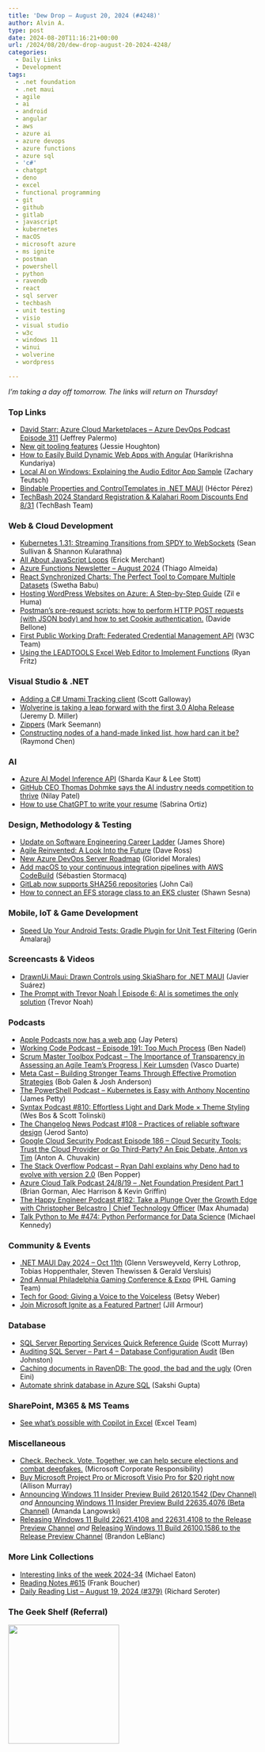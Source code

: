 ```yaml
---
title: 'Dew Drop – August 20, 2024 (#4248)'
author: Alvin A.
type: post
date: 2024-08-20T11:16:21+00:00
url: /2024/08/20/dew-drop-august-20-2024-4248/
categories:
  - Daily Links
  - Development
tags:
  - .net foundation
  - .net maui
  - agile
  - ai
  - android
  - angular
  - aws
  - azure ai
  - azure devops
  - azure functions
  - azure sql
  - 'c#'
  - chatgpt
  - deno
  - excel
  - functional programming
  - git
  - github
  - gitlab
  - javascript
  - kubernetes
  - macOS
  - microsoft azure
  - ms ignite
  - postman
  - powershell
  - python
  - ravendb
  - react
  - sql server
  - techbash
  - unit testing
  - visio
  - visual studio
  - w3c
  - windows 11
  - winui
  - wolverine
  - wordpress

---
```

_I&#8217;m taking a day off tomorrow. The links will return on Thursday!_

### <a name="top"></a>Top Links

  * <a href="http://feed.azuredevops.show/david-starr-azure-cloud-marketplaces-episode-311" target="_blank" rel="noopener">David Starr: Azure Cloud Marketplaces &#8211; Azure DevOps Podcast Episode 311</a> (Jeffrey Palermo)
  * <a href="https://devblogs.microsoft.com/visualstudio/new-git-tooling-features/" target="_blank" rel="noopener">New git tooling features</a> (Jessie Houghton)
  * <a href="https://www.syncfusion.com/blogs/post/build-dynamic-web-apps-with-angular?utm_source=alvinashcraft&utm_medium=email&utm_campaign=alvinashcraft_blog_edmaug24" target="_blank" rel="noopener">How to Easily Build Dynamic Web Apps with Angular</a> (Harikrishna Kundariya)
  * <a href="https://techcommunity.microsoft.com/t5/microsoft-developer-community/local-ai-on-windows-explaining-the-audio-editor-app-sample/ba-p/4213322" target="_blank" rel="noopener">Local AI on Windows: Explaining the Audio Editor App Sample</a> (Zachary Teutsch)
  * <a href="https://www.telerik.com/blogs/bindable-properties-controltemplates-net-maui" target="_blank" rel="noopener">Bindable Properties and ControlTemplates in .NET MAUI</a> (Héctor Pérez)
  * <a href="https://vlqh-zgpvh.campaign-view.com/ua/SharedView?od=3z5b1449310f71294fafc3d35955582e56a7fc9cec01fb440bc3cc8ba398aa18db&cno=11a2b0b1f6ec830&cd=1e7349b9853d48d2" target="_blank" rel="noopener">TechBash 2024 Standard Registration & Kalahari Room Discounts End 8/31</a> (TechBash Team)



### <a name="web"></a>Web & Cloud Development

  * <a href="https://kubernetes.io/blog/2024/08/20/websockets-transition/" target="_blank" rel="noopener">Kubernetes 1.31: Streaming Transitions from SPDY to WebSockets</a> (Sean Sullivan & Shannon Kularathna)
  * <a href="https://css-tricks.com/all-about-javascript-loops/" target="_blank" rel="noopener">All About JavaScript Loops</a> (Erick Merchant)
  * <a href="https://techcommunity.microsoft.com/t5/apps-on-azure-blog/azure-functions-newsletter-august-2024/ba-p/4222747" target="_blank" rel="noopener">Azure Functions Newsletter – August 2024</a> (Thiago Almeida)
  * <a href="https://www.syncfusion.com/blogs/post/react-synchronized-charts-compare-data?utm_source=alvinashcraft&utm_medium=email&utm_campaign=alvinashcraft_blog_edmaug24" target="_blank" rel="noopener">React Synchronized Charts: The Perfect Tool to Compare Multiple Datasets</a> (Swetha Babu)
  * <a href="https://techcommunity.microsoft.com/t5/educator-developer-blog/hosting-wordpress-websites-on-azure-a-step-by-step-guide/ba-p/4219425" target="_blank" rel="noopener">Hosting WordPress Websites on Azure: A Step-by-Step Guide</a> (Zil e Huma)
  * <a href="https://www.code4it.dev/blog/postman-prerequest-script-cookie-auth/" target="_blank" rel="noopener">Postman&#8217;s pre-request scripts: how to perform HTTP POST requests (with JSON body) and how to set Cookie authentication.</a> (Davide Bellone)
  * <a href="https://www.w3.org/news/2024/first-public-working-draft-federated-credential-management-api/" target="_blank" rel="noopener">First Public Working Draft: Federated Credential Management API</a> (W3C Team)
  * <a href="https://www.leadtools.com/blog/document-imaging/leadtools-excel-web-editor-implement-functions/" target="_blank" rel="noopener">Using the LEADTOOLS Excel Web Editor to Implement Functions</a> (Ryan Fritz)



### <a name="dotnet"></a>Visual Studio & .NET

  * <a href="https://www.mostlylucid.net/blog/addingumamitrackingclient" target="_blank" rel="noopener">Adding a C# Umami Tracking client</a> (Scott Galloway)
  * <a href="https://jeremydmiller.com/2024/08/19/wolverine-is-taking-a-leap-forward-with-the-first-3-0-alpha-release/" target="_blank" rel="noopener">Wolverine is taking a leap forward with the first 3.0 Alpha Release</a> (Jeremy D. Miller)
  * <a href="https://blog.ploeh.dk/2024/08/19/zippers/" target="_blank" rel="noopener">Zippers</a> (Mark Seemann)
  * <a href="https://devblogs.microsoft.com/oldnewthing/20240819-00/?p=110145" target="_blank" rel="noopener">Constructing nodes of a hand-made linked list, how hard can it be?</a> (Raymond Chen)



### AI

  * <a href="https://techcommunity.microsoft.com/t5/educator-developer-blog/azure-ai-model-inference-api/ba-p/4218288" target="_blank" rel="noopener">Azure AI Model Inference API</a> (Sharda Kaur & Lee Stott)
  * <a href="https://www.theverge.com/24221978/github-thomas-dohmke-ai-copilot-microsoft-openai-open-source" target="_blank" rel="noopener">GitHub CEO Thomas Dohmke says the AI industry needs competition to thrive</a> (Nilay Patel)
  * <a href="https://www.zdnet.com/article/how-to-use-chatgpt-to-write-your-resume/#ftag=RSSbaffb68" target="_blank" rel="noopener">How to use ChatGPT to write your resume</a> (Sabrina Ortiz)



### <a name="design"></a>Design, Methodology & Testing

  * <a href="https://www.jamesshore.com/v2/blog/2024/update-on-software-engineering-career-ladder" target="_blank" rel="noopener">Update on Software Engineering Career Ladder</a> (James Shore)
  * <a href="https://thenewstack.io/agile-reinvented-a-look-into-the-future/" target="_blank" rel="noopener">Agile Reinvented: A Look Into the Future</a> (Dave Ross)
  * <a href="https://devblogs.microsoft.com/devops/new-azure-devops-server-roadmap/" target="_blank" rel="noopener">New Azure DevOps Server Roadmap</a> (Gloridel Morales)
  * <a href="https://aws.amazon.com/blogs/aws/add-macos-to-your-continuous-integration-pipelines-with-aws-codebuild/" target="_blank" rel="noopener">Add macOS to your continuous integration pipelines with AWS CodeBuild</a> (Sébastien Stormacq)
  * <a href="https://about.gitlab.com/blog/2024/08/19/gitlab-now-supports-sha256-repositories" target="_blank" rel="noopener">GitLab now supports SHA256 repositories</a> (John Cai)
  * <a href="https://octopus.com/blog/efs-eks" target="_blank" rel="noopener">How to connect an EFS storage class to an EKS cluster</a> (Shawn Sesna)



### <a name="mobile"></a>Mobile, IoT & Game Development

  * <a href="https://eng.wealthfront.com/2024/08/19/speed-up-your-android-tests-gradle-plugin-for-unit-test-filtering/" target="_blank" rel="noopener">Speed Up Your Android Tests: Gradle Plugin for Unit Test Filtering</a> (Gerin Amalaraj)



### <a name="videos"></a>Screencasts & Videos

  * <a href="https://www.youtube.com/watch?v=g38f8otTT3k" target="_blank" rel="noopener">DrawnUi.Maui: Drawn Controls using SkiaSharp for .NET MAUI</a> (Javier Suárez)
  * <a href="https://www.microsoft.com/en-us/research/video/the-prompt-with-trevor-noah-episode-6-ai-is-sometimes-the-only-solution/" target="_blank" rel="noopener">The Prompt with Trevor Noah | Episode 6: AI is sometimes the only solution</a> (Trevor Noah)



### <a name="podcasts"></a>Podcasts

  * <a href="https://www.theverge.com/2024/8/19/24223811/apple-podcasts-web-app" target="_blank" rel="noopener">Apple Podcasts now has a web app</a> (Jay Peters)
  * <a href="https://www.bennadel.com/blog/4697-working-code-podcast-episode-191-too-much-process.htm" target="_blank" rel="noopener">Working Code Podcast &#8211; Episode 191: Too Much Process</a> (Ben Nadel)
  * <a href="https://scrummastertoolbox.libsyn.com/the-importance-of-transparency-in-assessing-an-agile-teams-progress-keir-lumsden" target="_blank" rel="noopener">Scrum Master Toolbox Podcast &#8211; The Importance of Transparency in Assessing an Agile Team’s Progress | Keir Lumsden</a> (Vasco Duarte)
  * <a href="https://www.meta-cast.com/episode/building-stronger-teams-through-effective-promotion-strategies" target="_blank" rel="noopener">Meta Cast &#8211; Building Stronger Teams Through Effective Promotion Strategies</a> (Bob Galen & Josh Anderson)
  * <a href="https://powershell.org/2024/08/the-powershell-podcast-kubernetes-is-easy-with-anthony-nocentino/" target="_blank" rel="noopener">The PowerShell Podcast &#8211; Kubernetes is Easy with Anthony Nocentino</a> (James Petty)
  * <a href="https://syntax.fm/810" target="_blank" rel="noopener">Syntax Podcast #810: Effortless Light and Dark Mode × Theme Styling</a> (Wes Bos & Scott Tolinski)
  * <a href="https://changelog.com/news/108" target="_blank" rel="noopener">The Changelog News Podcast #108 &#8211; Practices of reliable software design</a> (Jerod Santo)
  * <a href="https://cloudsecuritypodcast.libsyn.com/ep186-cloud-security-tools-trust-the-cloud-provider-or-go-third-party-an-epic-debate-anton-vs-tim" target="_blank" rel="noopener">Google Cloud Security Podcast Episode 186 &#8211; Cloud Security Tools: Trust the Cloud Provider or Go Third-Party? An Epic Debate, Anton vs Tim</a> (Anton A. Chuvakin)
  * <a href="https://stackoverflow.blog/2024/08/20/ryan-dahl-deno-20-scale-improve-npm-nodejs/" target="_blank" rel="noopener">The Stack Overflow Podcast &#8211; Ryan Dahl explains why Deno had to evolve with version 2.0</a> (Ben Popper)
  * <a href="https://azure-cloud-talk.simplecast.com/episodes/24-8-19-net-foundation-president-part-1-oGaylhrV" target="_blank" rel="noopener">Azure Cloud Talk Podcast 24/8/19 &#8211; .Net Foundation President Part 1</a> (Brian Gorman, Alec Harrison & Kevin Griffin)
  * <a href="https://oasisofcourage.com/182-take-a-plunge-over-the-growth-edge-with-christopher-belcastro/" target="_blank" rel="noopener">The Happy Engineer Podcast #182: Take a Plunge Over the Growth Edge with Christopher Belcastro | Chief Technology Officer</a> (Max Ahumada)
  * <a href="https://talkpython.fm/episodes/show/474/python-performance-for-data-science" target="_blank" rel="noopener">Talk Python to Me #474: Python Performance for Data Science</a> (Michael Kennedy)



### <a name="events"></a>Community & Events

  * <a href="https://mauiday.net/" target="_blank" rel="noopener">.NET MAUI Day 2024 &#8211; Oct 11th</a> (Glenn Versweyveld, Kerry Lothrop, Tobias Hoppenthaler, Steven Thewissen & Gerald Versluis)
  * <a href="https://www.phlgaming.com/" target="_blank" rel="noopener">2nd Annual Philadelphia Gaming Conference & Expo</a> (PHL Gaming Team)
  * <a href="https://techcommunity.microsoft.com/t5/microsoft-mvp-communities-blog/tech-for-good-giving-a-voice-to-the-voiceless/ba-p/4217303" target="_blank" rel="noopener">Tech for Good: Giving a Voice to the Voiceless</a> (Betsy Weber)
  * <a href="https://techcommunity.microsoft.com/t5/partner-news/join-microsoft-ignite-as-a-featured-partner/ba-p/4194056" target="_blank" rel="noopener">Join Microsoft Ignite as a Featured Partner!</a> (Jill Armour)



### <a name="sql"></a>Database

  * <a href="https://www.mssqltips.com/sqlservertip/8068/sql-server-reporting-services-quick-reference-guide/" target="_blank" rel="noopener">SQL Server Reporting Services Quick Reference Guide</a> (Scott Murray)
  * <a href="https://www.red-gate.com/simple-talk/blogs/auditing-sql-server-part-4-database-configuration-audit/" target="_blank" rel="noopener">Auditing SQL Server – Part 4 – Database Configuration Audit</a> (Ben Johnston)
  * <a href="https://ayende.com/blog/201602-A/caching-documents-in-ravendb-the-good-the-bad-and-the-ugly?Key=9d3008ab-ec96-4c02-acb7-42d043441ab7" target="_blank" rel="noopener">Caching documents in RavenDB: The good, the bad and the ugly</a> (Oren Eini)
  * <a href="https://techcommunity.microsoft.com/t5/azure-database-support-blog/automate-shrink-database-in-azure-sql/ba-p/4218097" target="_blank" rel="noopener">Automate shrink database in Azure SQL</a> (Sakshi Gupta)



### <a name="sp"></a>SharePoint, M365 & MS Teams

  * <a href="https://techcommunity.microsoft.com/t5/excel-blog/see-what-s-possible-with-copilot-in-excel/ba-p/4218039" target="_blank" rel="noopener">See what&#8217;s possible with Copilot in Excel</a> (Excel Team)



### <a name="misc"></a>Miscellaneous

  * <a href="https://www.microsoft.com/en-us/corporate-responsibility/elections" target="_blank" rel="noopener">Check. Recheck. Vote. Together, we can help secure elections and combat deepfakes.</a> (Microsoft Corporate Responsibility)
  * <a href="https://www.zdnet.com/article/buy-microsoft-project-pro-or-microsoft-visio-pro-for-20-right-now/#ftag=RSSbaffb68" target="_blank" rel="noopener">Buy Microsoft Project Pro or Microsoft Visio Pro for $20 right now</a> (Allison Murray)
  * <a href="https://blogs.windows.com/windows-insider/2024/08/19/announcing-windows-11-insider-preview-build-26120-1542-dev-channel/" target="_blank" rel="noopener">Announcing Windows 11 Insider Preview Build 26120.1542 (Dev Channel)</a> _and_ <a href="https://blogs.windows.com/windows-insider/2024/08/19/announcing-windows-11-insider-preview-build-22635-4076-beta-channel/" target="_blank" rel="noopener">Announcing Windows 11 Insider Preview Build 22635.4076 (Beta Channel)</a> (Amanda Langowski)
  * <a href="https://blogs.windows.com/windows-insider/2024/08/19/releasing-windows-11-build-22621-4108-and-22631-4108-to-the-release-preview-channel/" target="_blank" rel="noopener">Releasing Windows 11 Build 22621.4108 and 22631.4108 to the Release Preview Channel</a> _and_ <a href="https://blogs.windows.com/windows-insider/2024/08/19/releasing-windows-11-build-26100-1586-to-the-release-preview-channel/" target="_blank" rel="noopener">Releasing Windows 11 Build 26100.1586 to the Release Preview Channel</a> (Brandon LeBlanc)



### <a name="links"></a>More Link Collections

  * <a href="https://samestuffdifferentday.net/2024/08/19/Interesting-links-of-the-week-2024-34/" target="_blank" rel="noopener">Interesting links of the week 2024-34</a> (Michael Eaton)
  * <a href="https://www.frankysnotes.com/2024/08/reading-notes-615.html" target="_blank" rel="noopener">Reading Notes #615</a> (Frank Boucher)
  * <a href="http://seroter.com/2024/08/19/daily-reading-list-august-19-2024-379/" target="_blank" rel="noopener">Daily Reading List – August 19, 2024 (#379)</a> (Richard Seroter)



### <a name="shelf"></a>The Geek Shelf (Referral)

<a href="https://www.amazon.com/dp/0138360227/?tag=amavin-20" target="_blank" rel="noopener"><img data-recalc-dims="1" loading="lazy" decoding="async" width="224" height="240" style="border: 0px currentcolor; border-image: none; background-image: none;" src="https://i0.wp.com/c.media-amazon.com/images/I/61F5xLn3rKL._SS135_.jpg?resize=224%2C240&#038;ssl=1" border="0" /></a>